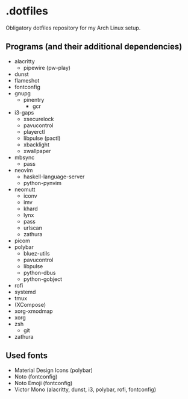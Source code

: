 # .dotfiles

Obligatory dotfiles repository for my Arch Linux setup.

## Programs (and their additional dependencies)

+ alacritty
    + pipewire (pw-play)
+ dunst
+ flameshot
+ fontconfig
+ gnupg
    + pinentry
        + gcr
+ i3-gaps
    + xsecurelock
    + pavucontrol
    + playerctl
    + libpulse (pactl)
    + xbacklight
    + xwallpaper
+ mbsync
    + pass
+ neovim
    + haskell-language-server
    + python-pynvim
+ neomutt
    + iconv
    + imv
    + khard
    + lynx
    + pass
    + urlscan
    + zathura
+ picom
+ polybar
    + bluez-utils
    + pavucontrol
    + libpulse
    + python-dbus
    + python-gobject
+ rofi
+ systemd
+ tmux
+ (XCompose)
+ xorg-xmodmap
+ xorg
+ zsh
    + git
+ zathura

## Used fonts

+ Material Design Icons (polybar)
+ Noto (fontconfig)
+ Noto Emoji (fontconfig)
+ Victor Mono (alacritty, dunst, i3, polybar, rofi, fontconfig)
